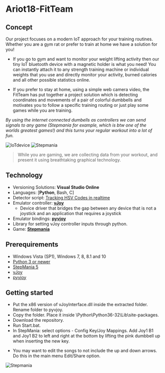 # Ariot18-FitTeam

## Concept

Our project focuses on a modern IoT approach for your training routines. Whether you are a gym rat or prefer to train at home we have a solution for you! 

- If you go to gym and want to monitor your weight lifting activity then our tiny IoT bluetooth device with a magnetic holder is what you need! You can instantly attach it to any strength training machine or individual weights that you use and directly monitor your activity, burned calories and all other possible statistics online.

- If you prefer to stay at home, using a simple web camera video, the FitTeam has put together a project solution which is detecting coordinates and movements of a pair of colorful dumbbells and motivates you to follow a specific training routing or just play some games while you are training. 

_By using the internet connected dumbells as controllers we can send signals to any game (Stepmania for example, which is btw one of the worlds greatest games!) and this turns your regular workout into a lot of fun._

![IoTdevice](https://i.imgur.com/yRF6c1u.jpg)
![Stepmania](https://media.giphy.com/media/SHdlF1DCQq0cE6uAzd/giphy.gif)

> While you are gaming, we are collecting data from your workout, and present it using breathtaking graphical technology.



## Technology

- Versioning Solutions: **Visual Studio Online** 
- Languages: [**Python**, Bash, C]
- Detector script: [Tracking HSV Codes in realtime](https://stackoverflow.com/questions/10948589/choosing-the-correct-upper-and-lower-hsv-boundaries-for-color-detection-withcv/26044115#26044115)
- Emulator controller: [**vJoy**](http://vjoystick.sourceforge.net/site/)
  - Device driver that bridges the gap between any device that is not a joystick and an application that requires a joystick
- Emulator bindings: [**pyvjoy**](https://github.com/tidzo/pyvjoy)
 - Library for setting vJoy controller inputs through python.
- Game: [**Stepmania**](https://github.com/stepmania/stepmania/releases/tag/v5.1.0-b1)


## Prerequirements
- Windows Vista (SP1), Windows 7, 8, 8.1 and 10
- [Python 3 or newer](https://wiki.python.org/moin/BeginnersGuide/Download)
- [StepMania 5](https://github.com/stepmania/stepmania/releases/tag/v5.1.0-b1)
- [vJoy](http://vjoystick.sourceforge.net/site/)
- [pyvjoy](https://github.com/tidzo/pyvjoy)

## Getting started

- Put the x86 version of vJoyInterface.dll inside the extracted folder. Rename folder to pyvjoy. 
- Copy the folder. Place it inside \Python\Python36-32\Lib\site-packages.
- Download the repository.
- Run Start.bat.
- In StepMania: select options - Config Key/Joy Mappings. Add Joy1 B1 and Joy1 B2 to left and right at the bottom by lifting the pink dumbbell up when inserting the new key.
* You may want to edit the songs to not include the up and down arrows. Do this in the main menu Edit/Share option.



![Stepmania](https://thumbs.gfycat.com/ImpartialShyBoilweevil-size_restricted.gif)

